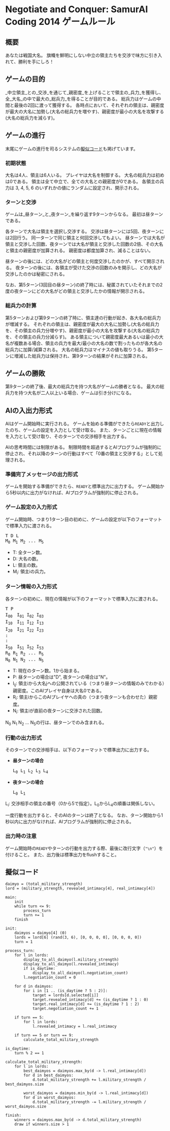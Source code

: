 # Negotiate and Conquer: SamurAI Coding 2014 ゲームルール

## 概要

あなたは戦国大名。
旗幟を鮮明にしない中立の領主たちを交渉で味方に引き入れて、勝利を手にしろ！

## ゲームの目的

_中立領主_との_交渉_を通じて_親密度_を上げることで領主の_兵力_を獲得し、全_大名_の中で最大の_総兵力_を得ることが目的である。
総兵力はゲームの中間と最後の2回に渡って獲得する。
各時点において、それぞれの領主は、親密度が最大の大名に加勢し(大名の総兵力を増やす)、親密度が最小の大名を攻撃する(大名の総兵力を減らす)。

## ゲームの進行

末尾にゲームの進行を司るシステムの[擬似コード](#PseudoCode)も掲げています。

### 初期状態

大名は4人、領主は6人いる。
プレイヤは大名を制御する。
大名の総兵力は初めは0である。
領主は全て中立で、全ての大名との親密度が0である。
各領主の兵力は 3, 4, 5, 6 のいずれかの値にランダムに設定され、開示される。

### ターンと交渉

ゲームは_昼ターン_と_夜ターン_を繰り返す9ターンからなる。
最初は昼ターンである。

各ターンで大名は領主を選択し交渉する。
交渉は昼ターンには5回、夜ターンには2回行う。
同一ターンで同じ領主と何回交渉してもよい。
昼ターンでは大名が領主と交渉した回数、夜ターンでは大名が領主と交渉した回数の2倍、その大名と領主の親密度が加算される。
親密度は都度加算され、減ることはない。

昼ターンの後には、どの大名がどの領主と何度交渉したのかが、すべて開示される。
夜ターンの後には、各領主が受けた交渉の回数のみを開示し、どの大名が交渉したのかは秘密にされる。

なお、第5ターン(3回目の昼ターン)の終了時には、秘匿されていたそれまでの2度の夜ターンにどの大名がどの領主と交渉したかの情報が開示される。

### 総兵力の計算

第5ターンおよび第9ターンの終了時に、領主達の行動が起き、各大名の総兵力が増減する。
それぞれの領主は、親密度が最大の大名に加勢し(大名の総兵力を、その領主の兵力分増やす)、親密度が最小の大名を攻撃する(大名の総兵力を、その領主の兵力分減らす)。
ある領主について親密度最大あるいは最小の大名が複数ある場合、領主の兵力を最大/最小の大名の数で割ったものが各大名の総兵力に加算/減算される。
大名の総兵力はマイナスの値も取りうる。
第5ターンに増減した総兵力は保持され、第9ターンの結果がそれに加算される。

## ゲームの勝敗

第9ターンの終了後、最大の総兵力を持つ大名がゲームの勝者となる。
最大の総兵力を持つ大名が二人以上いる場合、ゲームは引き分けになる。

## AIの入出力形式

AIはゲーム開始時に実行される。
ゲームを始める準備ができたら`READY`と出力したのち、ゲームの設定を入力として受け取る。
また、ターンごとに現在の情報を入力として受け取り、そのターンでの交渉相手を出力する。

AIの思考時間には制限がある。
制限時間を超過するとAIプログラムが強制的に停止され、それ以降のターンの行動はすべて「0番の領主と交渉する」として処理される。

### 準備完了メッセージの出力形式

ゲームを開始する準備ができたら、`READY`と標準出力に出力する。
ゲーム開始から5秒以内に出力がなければ、AIプログラムが強制的に停止される。

### ゲーム設定の入力形式

ゲーム開始時、つまり1ターン目の初めに、ゲームの設定が以下のフォーマットで標準入力に渡される。

<pre>
T D L
M<sub>0</sub> M<sub>1</sub> M<sub>2</sub> ... M<sub>5</sub>
</pre>

* T: 全ターン数。
* D: 大名の数。
* L: 領主の数。
* M<sub>i</sub>: 領主iの兵力。

### ターン情報の入力形式

各ターンの初めに、現在の情報が以下のフォーマットで標準入力に渡される。

<pre>
T P
I<sub>00</sub>　I<sub>01</sub> I<sub>02</sub> I<sub>03</sub>
I<sub>10</sub>　I<sub>11</sub> I<sub>12</sub> I<sub>13</sub>
I<sub>20</sub>　I<sub>21</sub> I<sub>22</sub> I<sub>23</sub>
:
:
I<sub>50</sub>　I<sub>51</sub> I<sub>52</sub> I<sub>53</sub>
R<sub>0</sub> R<sub>1</sub> R<sub>2</sub> ... R<sub>5</sub>
N<sub>0</sub> N<sub>1</sub> N<sub>2</sub> ... N<sub>5</sub>
</pre>

* T: 現在のターン数。1から始まる。
* P: 昼ターンの場合は"D", 夜ターンの場合は"N"。
* I<sub>ij</sub>: 領主iから大名jへの公開されている（つまり昼ターンの情報のみでわかる）親密度。このAIプレイヤ自身は大名0である。
* R<sub>i</sub>: 領主iからこのAIプレイヤへの真の（つまり夜ターンも合わせた）親密度。
* N<sub>i</sub>: 領主iが直前の夜ターンに交渉された回数。

N<sub>0</sub> N<sub>1</sub> N<sub>2</sub> ... N<sub>5</sub>の行は、昼ターンでのみ含まれる。

### 行動の出力形式

そのターンでの交渉相手は、以下のフォーマットで標準出力に出力する。

* __昼ターンの場合__

  <pre>
  L<sub>0</sub> L<sub>1</sub> L<sub>2</sub> L<sub>3</sub> L<sub>4</sub>
  </pre>
  
* __夜ターンの場合__

  <pre>
  L<sub>0</sub> L<sub>1</sub>
  </pre>

L<sub>i</sub>: 交渉相手の領主の番号（0から5で指定）。L<sub>0</sub>からL<sub>4</sub>の順番は関係しない。

一度行動を出力すると、そのAIのターンは終了となる。
なお、ターン開始から1秒以内に出力がなければ、AIプログラムが強制的に停止される。

### 出力時の注意

ゲーム開始時の`READY`やターンの行動を出力する際、最後に改行文字（`"\n"`）を付けること。
また、出力後は標準出力をflushすること。

<a name="PseudoCode"></a>

## 擬似コード

    daimyo = (total_military_strength)
    lord = (military_strength, revealed_intimacy[4], real_intimacy[4])

    main:
        init
        while turn <= 9:
            process_turn
            turn += 1
        finish

    init:
        daimyos = daimyo[4] (0)
        lords = lord[6] (rand(3, 6), [0, 0, 0, 0], [0, 0, 0, 0])
        turn = 1

    process_turn:
        for l in lords:
            display_to_all_daimyo(l.military_strength)
            display_to_all_daimyo(l.revealed_intimacy)
            if is_daytime:
                display_to_all_daimyo(l.negotiation_count)
            l.negotiation_count = 0

        for d in daimyos:
            for i in [1 .. (is_daytime ? 5 : 2)]:
                target = lords[d.selected[i]]
                target.revealed_intimacy[d] += (is_daytime ? 1 : 0)
                target.real_intimacy[d] += (is_daytime ? 1 : 2)
                target.negotiation_count += 1

        if turn == 5:
            for l in lords:
                l.revealed_intimacy = l.real_intimacy

        if turn == 5 or turn == 9:
            calculate_total_military_strength

    is_daytime:
        turn % 2 == 1

    calculate_total_military_strength:
        for l in lords:
            best_daimyos = daimyos.max_by(d -> l.real_intimacy[d])
            for d in best_daimyos:
                d.total_military_strength += l.military_strength / best_daimyos.size

            worst_daimyos = daimyos.min_by(d -> l.real_intimacy[d])
            for d in worst_daimyos:
                d.total_military_strength -= l.military_strength / worst_daimyos.size

    finish:
        winners = daimyos.max_by(d -> d.total_military_strength)
        draw if winners.size > 1
